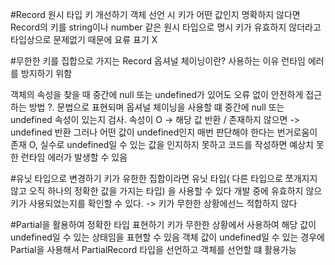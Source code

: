 #Record 원시 타입 키 개선하기
객체 선언 시 키가 어떤 값인지 명확하지 않다면 Record의 키를 string이나 number 같은 원시 타입으로 명시
키가 유효하지 않더라고 타입상으로 문제없기 때문에 요류 표기 X

#무한한 키를 집합으로 가지는 Record
옵셔널 체이닝이란? 사용하는 이유
런타임 에러를 방지하기 위함

객체의 속성을 찾을 때 중간에 null 또는 undefined가 있어도 오류 없이 안전하게 접근하는 방법
?. 문법으로 표현되며 옵셔널 체이닝을 사용할 떄 중간에 null 또는 undefined 속성이 있는지 검사.
속성이 O -> 해당 값 반환 / 존재하지 않으면 -> undefined 반환
그러나 어떤 값이 undefined인지 매번 판단해야 한다는 번거로움이 존재 O, 실수로 undefined일 수 있는 값을 인지하지 못하고 코드를 작성하면 예상치 못한 런타임 에러가 발생할 수 있음

#유닛 타입으로 변경하기
키가 유한한 집합이라면 유닛 타입( 다른 타입으로 쪼개지지 않고 오직 하나의 정확한 값을 가지는 타입) 을 사용할 수 있다
개발 중에 유효하지 않으 키가 사용되었는지를 확인할 수 있다. -> 키가 무한한 상황에선느 적합하지 않다

#Partial을 활용하여 정확한 타입 표현하기
키가 무한한 상황에서 사용하여 해당 값이 undefined일 수 있는 상태임을 표현할 수 있음
객체 값이 undefined일 수 있는 경우에 Partial을 사용해서 PartialRecord 타입을 선언하고 객체를 선언할 떄 활용가능
